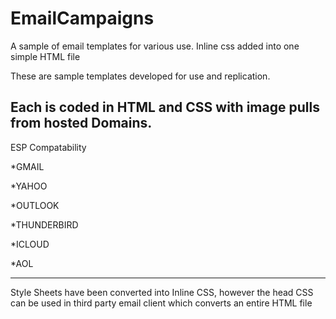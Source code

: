 # EmailCampaigns
A sample of email templates for various use. Inline css added into one simple HTML file

These are sample templates developed for use and replication.

Each is coded in HTML and CSS with image pulls from hosted Domains.
---------------------------------------------------------------

ESP Compatability

*GMAIL

*YAHOO

*OUTLOOK

*THUNDERBIRD

*ICLOUD

*AOL


-----------------------------------------------------------------

Style Sheets have been converted into Inline CSS, however the head CSS can be used in third party email client which converts an entire HTML file

